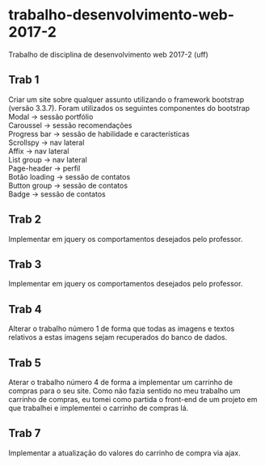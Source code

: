 # trabalho-desenvolvimento-web-2017-2
Trabalho de disciplina de desenvolvimento web 2017-2 (uff)
## Trab 1
Criar um site sobre qualquer assunto utilizando o framework bootstrap (versão 3.3.7).
Foram utilizados os seguintes componentes do bootstrap
Modal -> sessão portfólio</br>
Caroussel -> sessão recomendações</br>
Progress bar -> sessão de habilidade e características</br>
Scrollspy ->  nav lateral</br>
Affix -> nav lateral</br>
List group -> nav lateral</br>
Page-header -> perfil</br>
Botão loading -> sessão de contatos</br>
Button group -> sessão de contatos</br>
Badge -> sessão de contatos</br>
## Trab 2
Implementar em jquery os comportamentos desejados pelo professor.
## Trab 3
Implementar em jquery os comportamentos desejados pelo professor.
## Trab 4
Alterar o trabalho número 1 de forma que todas as imagens e textos relativos a estas imagens sejam recuperados do banco de dados.  
## Trab 5
Aterar o trabalho número 4 de forma a implementar um carrinho de compras para o seu site.
Como não fazia sentido no meu trabalho um carrinho de compras, eu tomei como partida o front-end de um projeto em que trabalhei e implementei o carrinho de compras lá.
## Trab 7
Implementar a atualização do valores do carrinho de compra via ajax.
